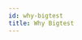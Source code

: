 ```yaml
---
id: why-bigtest
title: Why Bigtest
---
```


<!-- 

***
this might get moved to the landing page of platform
unless we name it `why interactors`?
if we decide to remove this page on account of having the landing pages for both interactor and platform, we could bring the quick start page up without the getting-started nesting
***

Who should use BigTest? (need a better name for this) - someone should be able to link to this page, and it is their persuasive argument for why the team should adopt these tools. These are not sections but more like points that should be covered in some way:

1-2 sentences that explain the “why”

What can you test with Interactors/BigTest?

What problems does this solve/benefits? (Easier to write tests, refactor UIs, shared testing helpers for component libraries, can test for a11y, etc)

How this fits into an existing testing strategy 
-->
